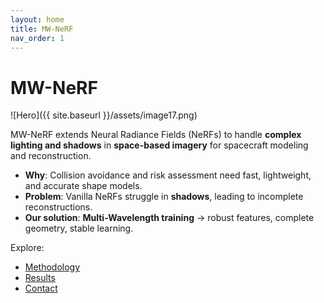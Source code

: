 ```yaml
---
layout: home
title: MW-NeRF
nav_order: 1
---
```


# MW-NeRF

![Hero]({{ site.baseurl }}/assets/image17.png)

MW-NeRF extends Neural Radiance Fields (NeRFs) to handle **complex lighting and shadows** in **space-based imagery** for spacecraft modeling and reconstruction.

- **Why**: Collision avoidance and risk assessment need fast, lightweight, and accurate shape models.
- **Problem**: Vanilla NeRFs struggle in **shadows**, leading to incomplete reconstructions.
- **Our solution**: **Multi-Wavelength training** → robust features, complete geometry, stable learning.

Explore:
- [Methodology](./methodology.md)
- [Results](./results.md)
- [Contact](./contact.md)
